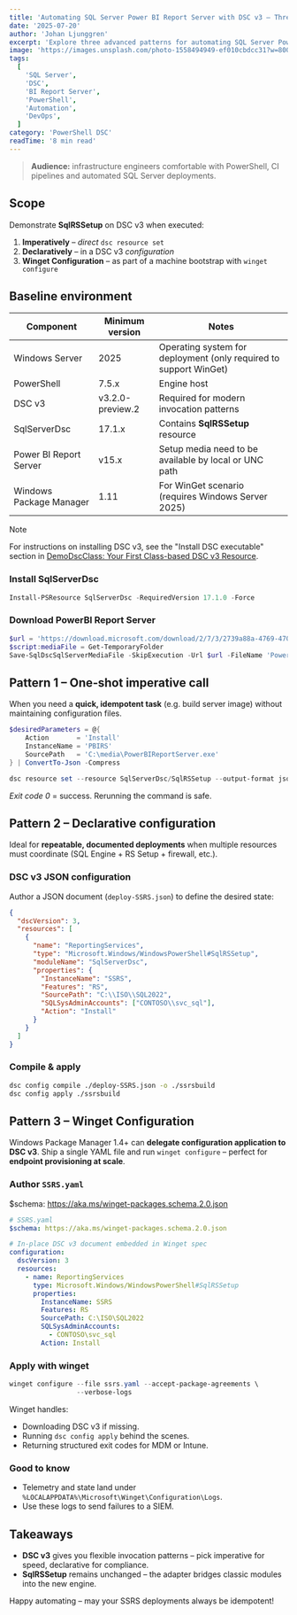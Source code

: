 ```yaml
---
title: 'Automating SQL Server Power BI Report Server with DSC v3 – Three Invocation Patterns for Seasoned Engineers'
date: '2025-07-20'
author: 'Johan Ljunggren'
excerpt: 'Explore three advanced patterns for automating SQL Server Power BI Report Server deployments using DSC v3: imperative, declarative, and Winget-based approaches.'
image: 'https://images.unsplash.com/photo-1558494949-ef010cbdcc31?w=800&h=600&fit=crop&crop=center'
tags:
  [
    'SQL Server',
    'DSC',
    'BI Report Server',
    'PowerShell',
    'Automation',
    'DevOps',
  ]
category: 'PowerShell DSC'
readTime: '8 min read'
---
```


> **Audience:** infrastructure engineers comfortable with PowerShell, CI pipelines and automated SQL Server deployments.

## Scope

Demonstrate **SqlRSSetup** on DSC v3 when executed:

1. **Imperatively** – _direct_ `dsc resource set`
1. **Declaratively** – in a DSC v3 _configuration_
1. **Winget Configuration** – as part of a machine bootstrap with `winget configure`

## Baseline environment

| Component               | Minimum version  | Notes                                                             |
| ----------------------- | ---------------- | ----------------------------------------------------------------- |
| Windows Server          | 2025             | Operating system for deployment (only required to support WinGet) |
| PowerShell              | 7.5.x            | Engine host                                                       |
| DSC v3                  | v3.2.0-preview.2 | Required for modern invocation patterns                           |
| SqlServerDsc            | 17.1.x           | Contains **SqlRSSetup** resource                                  |
| Power BI Report Server  | v15.x            | Setup media need to be available by local or UNC path             |
| Windows Package Manager | 1.11             | For WinGet scenario (requires Windows Server 2025)                |

> [!NOTE]
> For instructions on installing DSC v3, see the "Install DSC executable" section in [DemoDscClass: Your First Class-based DSC v3 Resource](/blog/demodscclass-your-first-class-based-dsc-v3-resource#install-dsc-executable).

### Install SqlServerDsc

```powershell
Install-PSResource SqlServerDsc -RequiredVersion 17.1.0 -Force
```

### Download PowerBI Report Server

```powershell
$url = 'https://download.microsoft.com/download/2/7/3/2739a88a-4769-4700-8748-1a01ddf60974/PowerBIReportServer.exe'
$script:mediaFile = Get-TemporaryFolder
Save-SqlDscSqlServerMediaFile -SkipExecution -Url $url -FileName 'PowerBIReportServer.exe' -DestinationPath $script:mediaFile -Force -ErrorAction 'Stop'
```

## Pattern 1 – One‑shot imperative call

When you need a **quick, idempotent task** (e.g. build server image) without maintaining configuration files.

```powershell
$desiredParameters = @{
    Action       = 'Install'
    InstanceName = 'PBIRS'
    SourcePath   = 'C:\media\PowerBIReportServer.exe'
} | ConvertTo-Json -Compress

dsc resource set --resource SqlServerDsc/SqlRSSetup --output-format json --input $desiredParameters | ConvertFrom-Json
```

_Exit code 0_ = success. Rerunning the command is safe.

## Pattern 2 – Declarative configuration

Ideal for **repeatable, documented deployments** when multiple resources must coordinate (SQL Engine + RS Setup + firewall, etc.).

### DSC v3 JSON configuration

Author a JSON document (`deploy-SSRS.json`) to define the desired state:

```json
{
  "dscVersion": 3,
  "resources": [
    {
      "name": "ReportingServices",
      "type": "Microsoft.Windows/WindowsPowerShell#SqlRSSetup",
      "moduleName": "SqlServerDsc",
      "properties": {
        "InstanceName": "SSRS",
        "Features": "RS",
        "SourcePath": "C:\\ISO\\SQL2022",
        "SQLSysAdminAccounts": ["CONTOSO\\svc_sql"],
        "Action": "Install"
      }
    }
  ]
}
```

### Compile & apply

```bash
dsc config compile ./deploy-SSRS.json -o ./ssrsbuild
dsc config apply ./ssrsbuild
```

## Pattern 3 – Winget Configuration

Windows Package Manager 1.4+ can **delegate configuration application to DSC v3**. Ship a single YAML file and run `winget configure` – perfect for **endpoint provisioning at scale**.

### Author `SSRS.yaml`

$schema: https://aka.ms/winget-packages.schema.2.0.json

```yaml
# SSRS.yaml
$schema: https://aka.ms/winget-packages.schema.2.0.json

# In‑place DSC v3 document embedded in Winget spec
configuration:
  dscVersion: 3
  resources:
    - name: ReportingServices
      type: Microsoft.Windows/WindowsPowerShell#SqlRSSetup
      properties:
        InstanceName: SSRS
        Features: RS
        SourcePath: C:\ISO\SQL2022
        SQLSysAdminAccounts:
          - CONTOSO\svc_sql
        Action: Install
```

### Apply with winget

```powershell
winget configure --file ssrs.yaml --accept-package-agreements \
                 --verbose-logs
```

Winget handles:

- Downloading DSC v3 if missing.
- Running `dsc config apply` behind the scenes.
- Returning structured exit codes for MDM or Intune.

### Good to know

- Telemetry and state land under `%LOCALAPPDATA%\Microsoft\Winget\Configuration\Logs`.
- Use these logs to send failures to a SIEM.

## Takeaways

- **DSC v3** gives you flexible invocation patterns – pick imperative for speed, declarative for compliance.
- **SqlRSSetup** remains unchanged – the adapter bridges classic modules into the new engine.

Happy automating – may your SSRS deployments always be idempotent!
